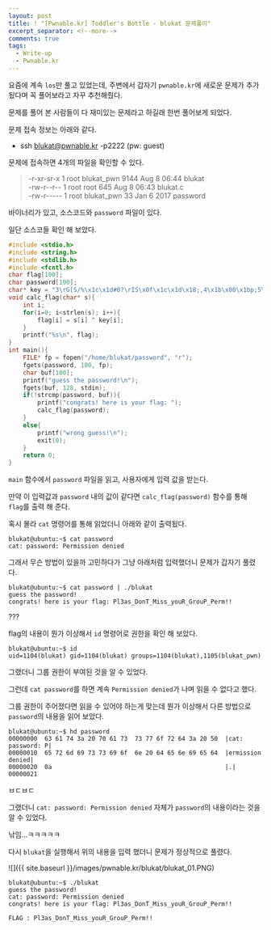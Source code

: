 ```yaml
---
layout: post
title: ! "[Pwnable.kr] Toddler's Bottle - blukat 문제풀이"
excerpt_separator: <!--more-->
comments: true
tags:
  - Write-up
  - Pwnable.kr
---
```


요즘에 계속 `los`만 풀고 있었는데, 주변에서 갑자기 `pwnable.kr`에 새로운 문제가 추가됬다며 꼭 풀어보라고 자꾸 추천해줬다.  

문제를 풀어 본 사람들이 다 재미있는 문제라고 하길래 한번 풀어보게 되었다.  

<!--more-->
  
문제 접속 정보는 아래와 같다.  

* ssh blukat@pwnable.kr -p2222 (pw: guest)

문제에 접속하면 4개의 파일을 확인할 수 있다.  

> -r-xr-sr-x  1 root blukat_pwn 9144 Aug  8 06:44 blukat  
> -rw-r--r--  1 root root        645 Aug  8 06:43 blukat.c  
> -rw-r-----  1 root blukat_pwn   33 Jan  6  2017 password  

바이너리가 있고, 소스코드와 `password` 파일이 있다.  

일단 소스코들 확인 해 보았다.  

```c
#include <stdio.h>
#include <string.h>
#include <stdlib.h>
#include <fcntl.h>
char flag[100];
char password[100];
char* key = "3\rG[S/%\x1c\x1d#0?\rIS\x0f\x1c\x1d\x18;,4\x1b\x00\x1bp;5\x0b\x1b\x08\x45+";
void calc_flag(char* s){
	int i;
	for(i=0; i<strlen(s); i++){
		flag[i] = s[i] ^ key[i];
	}
	printf("%s\n", flag);
}
int main(){
	FILE* fp = fopen("/home/blukat/password", "r");
	fgets(password, 100, fp);
	char buf[100];
	printf("guess the password!\n");
	fgets(buf, 128, stdin);
	if(!strcmp(password, buf)){
		printf("congrats! here is your flag: ");
		calc_flag(password);
	}
	else{
		printf("wrong guess!\n");
		exit(0);
	}
	return 0;
}
```

`main` 함수에서 `password` 파일을 읽고, 사용자에게 입력 값을 받는다.  

만약 이 입력값과 `password` 내의 값이 같다면 `calc_flag(password)` 함수를 통해 `flag`를 출력 해 준다.  

혹시 몰라 `cat` 명령어를 통해 읽었더니 아래와 같이 출력됬다.  

```
blukat@ubuntu:~$ cat password 
cat: password: Permission denied
```

그래서 무슨 방법이 있을까 고민하다가 그냥 아래처럼 입력했더니 문제가 갑자기 풀렸다.  

```
blukat@ubuntu:~$ cat password | ./blukat 
guess the password!
congrats! here is your flag: Pl3as_DonT_Miss_youR_GrouP_Perm!!
```

???  

flag의 내용이 뭔가 이상해서 `id` 명령어로 권한을 확인 해 보았다.  

```
blukat@ubuntu:~$ id
uid=1104(blukat) gid=1104(blukat) groups=1104(blukat),1105(blukat_pwn)
```

그랬더니 그룹 권한이 부여된 것을 알 수 있었다.  

그런데 `cat password`를 하면 계속 `Permission denied`가 나며 읽을 수 없다고 했다.  

그룹 권한이 주어졌다면 읽을 수 있어야 하는게 맞는데 뭔가 이상해서 다른 방법으로 `password`의 내용을 읽어 보았다.  

```
blukat@ubuntu:~$ hd password 
00000000  63 61 74 3a 20 70 61 73  73 77 6f 72 64 3a 20 50  |cat: password: P|
00000010  65 72 6d 69 73 73 69 6f  6e 20 64 65 6e 69 65 64  |ermission denied|
00000020  0a                                                |.|
00000021
```

ㅂㄷㅂㄷ  

그랬더니 `cat: password: Permission denied` 자체가 `password`의 내용이라는 것을 알 수 있었다.  

낚임...ㅋㅋㅋㅋㅋ  

다시 `blukat`을 실행해서 위의 내용을 입력 했더니 문제가 정상적으로 풀렸다.  

![]({{ site.baseurl }}/images/pwnable.kr/blukat/blukat_01.PNG)

```
blukat@ubuntu:~$ ./blukat 
guess the password!
cat: password: Permission denied
congrats! here is your flag: Pl3as_DonT_Miss_youR_GrouP_Perm!!
```

```
FLAG : Pl3as_DonT_Miss_youR_GrouP_Perm!!
```
